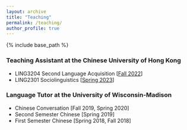 ```yaml
---
layout: archive
title: "Teaching"
permalink: /teaching/
author_profile: true
---
```


{% include base_path %}

### Teaching Assistant at the Chinese University of Hong Kong

* LING3204 Second Language Acquisition \[[Fall 2022](https://lukeyigechen.github.io/teaching/ling3204/fa22)\] 
* LING2301 Sociolinguistics \[[Spring 2023](https://lukeyigechen.github.io/teaching/ling2301/sp23)\]

### Language Tutor at the University of Wisconsin-Madison

* Chinese Conversation \[Fall 2019, Spring 2020\] 
* Second Semester Chinese \[Spring 2019\] 
* First Semester Chinese \[Spring 2018, Fall 2018\]

<!--
{% for post in site.teaching reversed %}
  {% include archive-single.html %}
{% endfor %}
-->
